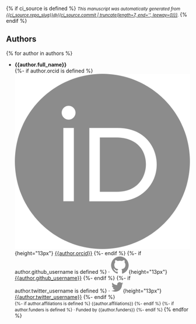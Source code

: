 {% if ci_source is defined %}
<small><em>
This manuscript was automatically generated from [{{ci_source.repo_slug}}@{{ci_source.commit | truncate(length=7, end='', leeway=0)}}](https://github.com/{{ci_source.repo_slug}}/tree/{{ci_source.commit}}).
</em></small>
{% endif %}

## Authors

{% for author in authors %}
+ **{{author.full_name}}**<br>
  {%- if author.orcid is defined %}
    ![ORCID icon](images/orcid.svg){height="13px"}
    [{{author.orcid}}](https://orcid.org/{{author.orcid}})
  {%- endif %}
  {%- if author.github_username is defined %}
    · ![GitHub icon](images/github.svg){height="13px"}
    [{{author.github_username}}](https://github.com/{{author.github_username}})
  {%- endif %}
  {%- if author.twitter_username is defined %}
    · ![Twitter icon](images/twitter.svg){height="13px"}
    [{{author.twitter_username}}](https://twitter.com/{{author.twitter_username}})
  {%- endif %}<br>
  <small>
  {%- if author.affiliations is defined %}
     {{author.affiliations}}
  {%- endif %}
  {%- if author.funders is defined %}
     · Funded by {{author.funders}}
  {%- endif %}
  </small>
{% endfor %}
